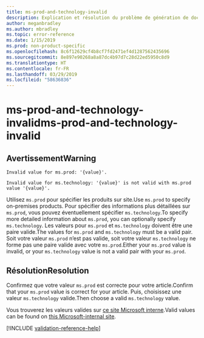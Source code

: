 ```yaml
---
title: ms-prod-and-technology-invalid
description: Explication et résolution du problème de génération de documents ms-prod-and-technology-invalid
author: meganbradley
ms.author: mbradley
ms.topic: error-reference
ms.date: 1/15/2019
ms.prod: non-product-specific
ms.openlocfilehash: 8c6f12629cf4b8cf7fd2471ef4d1287562435696
ms.sourcegitcommit: 8e897e90268a8a87dc4b97d7c28d22ed5950c8d9
ms.translationtype: HT
ms.contentlocale: fr-FR
ms.lasthandoff: 03/29/2019
ms.locfileid: "58636836"
---
```

# <a name="ms-prod-and-technology-invalid"></a><span data-ttu-id="03f54-103">ms-prod-and-technology-invalid</span><span class="sxs-lookup"><span data-stu-id="03f54-103">ms-prod-and-technology-invalid</span></span>

## <a name="warning"></a><span data-ttu-id="03f54-104">Avertissement</span><span class="sxs-lookup"><span data-stu-id="03f54-104">Warning</span></span>

`Invalid value for ms.prod: '{value}'.`

`Invalid value for ms.technology: '{value}' is not valid with ms.prod value '{value}'.`

<span data-ttu-id="03f54-105">Utilisez `ms.prod` pour spécifier les produits sur site.</span><span class="sxs-lookup"><span data-stu-id="03f54-105">Use `ms.prod` to specify on-premises products.</span></span> <span data-ttu-id="03f54-106">Pour spécifier des informations plus détaillées sur `ms.prod`, vous pouvez éventuellement spécifier `ms.technology`.</span><span class="sxs-lookup"><span data-stu-id="03f54-106">To specify more detailed information about `ms.prod`, you can optionally specify `ms.technology`.</span></span> <span data-ttu-id="03f54-107">Les valeurs pour `ms.prod` et `ms.technology` doivent être une paire valide.</span><span class="sxs-lookup"><span data-stu-id="03f54-107">The values for `ms.prod` and `ms.technology` must be a valid pair.</span></span> <span data-ttu-id="03f54-108">Soit votre valeur `ms.prod` n’est pas valide, soit votre valeur `ms.technology` ne forme pas une paire valide avec votre `ms.prod`.</span><span class="sxs-lookup"><span data-stu-id="03f54-108">Either your `ms.prod` value is invalid, or your `ms.technology` value is not a valid pair with your `ms.prod`.</span></span>

## <a name="resolution"></a><span data-ttu-id="03f54-109">Résolution</span><span class="sxs-lookup"><span data-stu-id="03f54-109">Resolution</span></span>

<span data-ttu-id="03f54-110">Confirmez que votre valeur `ms.prod` est correcte pour votre article.</span><span class="sxs-lookup"><span data-stu-id="03f54-110">Confirm that your `ms.prod` value is correct for your article.</span></span> <span data-ttu-id="03f54-111">Puis, choisissez une valeur `ms.technology` valide.</span><span class="sxs-lookup"><span data-stu-id="03f54-111">Then choose a valid `ms.technology` value.</span></span>

<span data-ttu-id="03f54-112">Vous trouverez les valeurs valides sur [ce site Microsoft interne](https://docsmetadatatool.azurewebsites.net/allowlists).</span><span class="sxs-lookup"><span data-stu-id="03f54-112">Valid values can be found on [this Microsoft-internal site](https://docsmetadatatool.azurewebsites.net/allowlists).</span></span>

<!--make sure to add this file to your includes folder and verify the path-->
[!INCLUDE [validation-reference-help](includes/validation-reference-help.md)]
